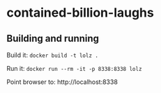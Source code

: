 # contained-billion-laughs

## Building and running
Build it: `docker build -t lolz .`

Run it: `docker run --rm -it -p 8338:8338 lolz`

Point browser to: http://localhost:8338
